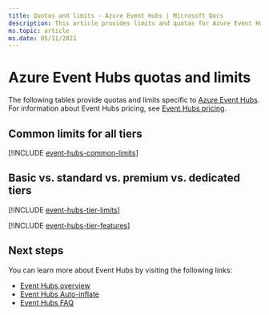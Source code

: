 ```yaml
---
title: Quotas and limits - Azure Event Hubs | Microsoft Docs
description: This article provides limits and quotas for Azure Event Hubs. For example, number of namespaces per subscription, number of event hubs per namespace. 
ms.topic: article
ms.date: 05/11/2021
---
```


# Azure Event Hubs quotas and limits
The following tables provide quotas and limits specific to [Azure Event Hubs](https://azure.microsoft.com/services/event-hubs/). For information about Event Hubs pricing, see [Event Hubs pricing](https://azure.microsoft.com/pricing/details/event-hubs/).

## Common limits for all tiers
[!INCLUDE [event-hubs-common-limits](./includes/event-hubs-common-limits.md)]

## Basic vs. standard vs. premium vs. dedicated tiers
[!INCLUDE [event-hubs-tier-limits](./includes/event-hubs-tier-limits.md)]

[!INCLUDE [event-hubs-tier-features](./includes/event-hubs-tier-features.md)]


## Next steps

You can learn more about Event Hubs by visiting the following links:

* [Event Hubs overview](./event-hubs-about.md)
* [Event Hubs Auto-inflate](event-hubs-auto-inflate.md)
* [Event Hubs FAQ](event-hubs-faq.yml)
